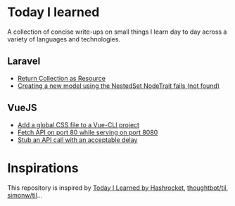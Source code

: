# Today I learned
A collection of concise write-ups on small things I learn day to day across a variety of languages and technologies.

## Laravel
* [Return Collection as Resource](Laravel/return-collection-as-resource.md)
* [Creating a new model using the NestedSet NodeTrait fails (not found)](Laravel/nestedset-create-node-issue.md)

## VueJS
* [Add a global CSS file to a Vue-CLI project](VueJS/global-css.md)
* [Fetch API on port 80 while serving on port 8080](VueJS/dev-proxy.md)
* [Stub an API call with an acceptable delay](VueJS/stub-api-call.md)

# Inspirations
This repository is inspired by [Today I Learned by Hashrocket](https://til.hashrocket.com), [thoughtbot/til](https://github.com/thoughtbot/til), [simonw/til](https://github.com/simonw/til)...

